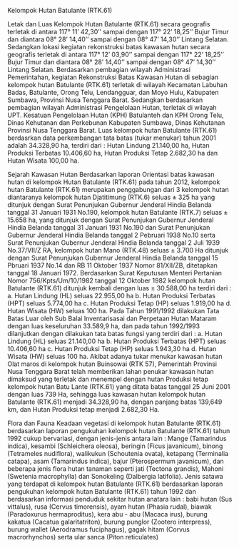 Kelompok Hutan Batulante (RTK.61) 

Letak dan Luas
Kelompok Hutan Batulante (RTK.61) secara geografis terletak di antara 117° 11’ 42,30’’ sampai dengan 117° 22’ 18,25’’ Bujur Timur dan diantara 08° 28’ 14,40’’ sampai dengan 08° 47’ 14,30’’ Lintang Selatan. Sedangkan lokasi kegiatan rekonstruksi batas kawasan hutan secara geografis terletak di antara 117° 12’ 03,90’’ sampai dengan 117° 22’ 18,25’’ Bujur Timur dan diantara 08° 28’ 14,40’’ sampai dengan 08° 47’ 14,30’’ Lintang Selatan. 
Berdasarkan pembagian wilayah Administrasi Pemerintahan, kegiatan Rekonstruksi Batas Kawasan Hutan di sebagian kelompok hutan Batulante (RTK.61) terletak di wilayah Kecamatan Labuhan Badas, Batulante, Orong Telu, Lendangguar, dan Moyo Hulu, Kabupaten Sumbawa, Provinsi Nusa Tenggara Barat. Sedangkan berdasarkan pembagian wilayah Administrasi Pengelolaan Hutan,  terletak di wilayah UPT. Kesatuan Pengelolaan Hutan (KPH) Batulanteh dan KPH Orong Telu, Dinas Kehutanan dan Perkebunan Kabupaten Sumbawa, Dinas Kehutanan Provinsi Nusa Tenggara Barat.
Luas kelompok hutan Batulante (RTK.61) berdasrkan data perkembangan tata batas (tukar menukar) tahun 2001 adalah 34.328,90 ha, terdiri dari : Hutan Lindung 21.140,00 ha, Hutan Produksi Terbatas  10.406,60 ha, Hutan Produksi Tetap  2.682,30 ha dan Hutan Wisata 100,00 ha.

Sejarah Kawasan Hutan
Berdasarkan laporan Orientasi batas kawasan hutan di kelompok Hutan Batulante (RTK.61) pada tahun 2012, kelompok hutan Batulante (RTK.61) merupakan penggabungan dari 3 kelompok hutan diantaranya kelompok hutan Djatitimung (RTK.6) seluas ± 325 ha  yang ditunjuk dengan Surat Penunjukan Gubernur Jenderal Hindia Belanda tanggal 31 Januari 1931 No.190, kelompok hutan Batulante (RTK.7) seluas ± 15.658 ha, yang ditunjuk dengan Surat Penunjukan Gubernur Jenderal Hindia Belanda tanggal 31 Januari 1931 No.190 dan Surat Penunjukan Gubernur Jenderal Hindia Belanda tanggal 2 Pebruari 1938 No.10 serta Surat Penunjukan Gubernur Jenderal Hindia Belanda tanggal 2 Juli 1939 No.37/VII/Z RA, kelompok hutan Mano (RTK.48) seluas ± 3.700 Ha ditunjuk dengan Surat Penunjukan Gubernur Jenderal Hindia Belanda tanggal 15 Pbruari 1937 No.14 dan  RB 11 Oktober 1937 Nomor 81/XII/ZB, ditetapkan  tanggal 18 Januari 1972.
Berdasarkan Surat Keputusan Menteri Pertanian Nomor 756/Kpts/Um/10/1982 tanggal  12 Oktober 1982 kelompok hutan Batulante (RTK.61)  ditunjuk kembali dengan luas  ± 30.588,00 ha  terdiri dari :
a. Hutan Lindung (HL) seluas  22.955,00 ha
b. Hutan Produksi Terbatas (HPT) seluas 5.774,00 ha
c. Hutan Produksi Tetap (HP) seluas  1.919,00 ha
d. Hutan Wisata (HW) seluas 100 ha. 
Pada Tahun 1991/1992 dilakukan Tata  Batas Luar oleh  Sub Balai Inventarisasai dan Perpetaan Hutan Mataram  dengan luas keseluruhan  33.589,9 ha, dan pada tahun 1992/1993  dilanjutkan dengan dilakukan tata batas fungsi yang terdiri dari :
a. Hutan Lindung (HL) seluas 21.140,00 ha
b. Hutan Produksi Terbatas (HPT) seluas 10.406,60 ha
c. Hutan Produksi Tetap (HP) seluas 1.943,30 ha
d. Hutan Wisata (HW) seluas 100 ha.
Akibat adanya tukar menukar kawasan hutan Olat maros di kelompok hutan Buinsowai (RTK 57), Pemerintah Provinsi Nusa Tenggara Barat telah memberikan  lahan penukar kawasan hutan dimaksud yang terletak dan menempel dengan hutan Produksi tetap kelompok hutan Batu Lante (RTK.61) yang ditata batas  tanggal 25 Juni 2001 dengan luas 739 Ha, sehingga luas kawasan hutan kelompok hutan Batulante (RTK.61) menjadi 34.328,90 ha, dengan panjang batas 139,649 km, dan Hutan Produksi tetap menjadi 2.682,30 Ha. 

Flora dan Fauna
Keadaan vegetasi di kelompok hutan Batulante (RTK.61) berdasarkan laporan pengukuhan kelompok hutan Batulante (RTK.61)  tahun 1992 cukup bervariasi, dengan jenis-jenis antara lain : Mange (Tamarindus indica), kesambi (Schleichera oleosa), beringin (Ficus javanicum), binong (Tetrameles nudiflora), walikukun (Schoutenia ovata), ketapang (Terminalia catapa), asam (Tamarindus indica), bajur (Pterospermum javanicum), dan beberapa jenis flora hutan tanaman seperti jati (Tectona grandis), Mahoni (Swetenia macrophylla) dan Sonokeling (Dalbergia latifolia).
Jenis satawa yang terdapat di kelompok hutan Batulante (RTK.61) berdasarkan laporan pengukuhan kelompok hutan Batulante (RTK.61) tahun 1992 dan berdasarkan informasi penduduk sekitar hutan anatara lain : babi hutan (Sus vittalus), rusa (Cervus timorensis), ayam hutan (Phasia rudal), biawak (Paradoxurus hermaproditus), kera abu - abu (Macaca irus), burung kakatua (Cacatua galaritatriton), burung punglor (Zootero interpress), burung wallet (Aerodramus fuciphagus), gagak hitam (Corvus macrorhynchos) serta ular sanca (Piton reticulates)